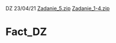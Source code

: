 DZ 23/04/21
[Zadanie_5.zip](https://github.com/JustStuj/Fact_DZ/files/6378344/Zadanie_5.zip)
[Zadanie_1-4.zip](https://github.com/JustStuj/Fact_DZ/files/6378421/Zadanie_1-4.zip)
# Fact_DZ
